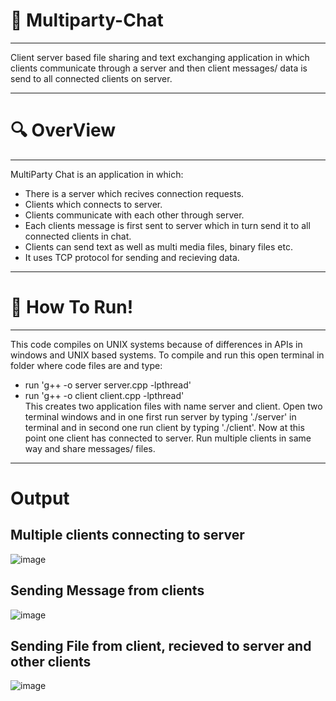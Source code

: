 #   💬 Multiparty-Chat
----
Client server based file sharing and text exchanging application in which clients communicate through a server and then client messages/ data is send to all connected clients on server.


----


#   🔍 OverView
----
MultiParty Chat is an application in which:
  - There is a server which recives connection requests.
  - Clients which connects to server.
  - Clients communicate with each other through server.
  - Each clients message is first sent to server which in turn send it to all connected clients in chat.
  - Clients can send text as well as multi media files, binary files etc.
  - It uses TCP protocol for sending and recieving data.

----
#  💭 How To Run!
---
This code compiles on UNIX systems because of differences in APIs in windows and UNIX based systems. To compile and run this open terminal in folder where code files are and type:
  - run 'g++ -o server server.cpp -lpthread'
  - run 'g++ -o client client.cpp -lpthread'  
This creates two application files with name server and client. Open two terminal windows and in one first run server by typing './server' in terminal and in second one run client by typing './client'. Now at this point one client has connected to server. Run multiple clients in same way and share messages/ files.


----
#  Output
## Multiple clients connecting to server
![image](https://user-images.githubusercontent.com/63426759/170823733-2e9ff9a4-ca99-4c16-bfe5-4d3f185b8b8f.png)
## Sending Message from clients
![image](https://user-images.githubusercontent.com/63426759/170823858-189e3351-f372-462e-afe0-6337875768d8.png)
## Sending File from client, recieved to server and other clients
![image](https://user-images.githubusercontent.com/63426759/170824004-a5b323b9-4074-41a9-914f-90422d6cdac5.png)
